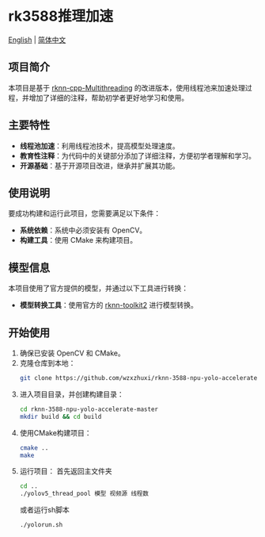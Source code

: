 # rk3588推理加速

[English](README.md) | [简体中文](README.zh.md)

## 项目简介

本项目是基于 [rknn-cpp-Multithreading](https://github.com/leafqycc/rknn-cpp-Multithreading?tab=readme-ov-file) 的改进版本，使用线程池来加速处理过程，并增加了详细的注释，帮助初学者更好地学习和使用。

## 主要特性

- **线程池加速**：利用线程池技术，提高模型处理速度。
- **教育性注释**：为代码中的关键部分添加了详细注释，方便初学者理解和学习。
- **开源基础**：基于开源项目改进，继承并扩展其功能。

## 使用说明

要成功构建和运行此项目，您需要满足以下条件：

- **系统依赖**：系统中必须安装有 OpenCV。
- **构建工具**：使用 CMake 来构建项目。

## 模型信息

本项目使用了官方提供的模型，并通过以下工具进行转换：

- **模型转换工具**：使用官方的 [rknn-toolkit2](https://github.com/rockchip-linux/rknn-toolkit2/tree/master) 进行模型转换。

## 开始使用

1. 确保已安装 OpenCV 和 CMake。
2. 克隆仓库到本地：
   ```bash
   git clone https://github.com/wzxzhuxi/rknn-3588-npu-yolo-accelerate
3. 进入项目目录，并创建构建目录：
   ```bash
   cd rknn-3588-npu-yolo-accelerate-master
   mkdir build && cd build
4. 使用CMake构建项目：
   ```bash
   cmake ..
   make
5. 运行项目：
   首先返回主文件夹
   ```bash
   cd ..
   ./yolov5_thread_pool 模型 视频源 线程数
   ```
   或者运行sh脚本
   ```bash
   ./yolorun.sh
   ```
